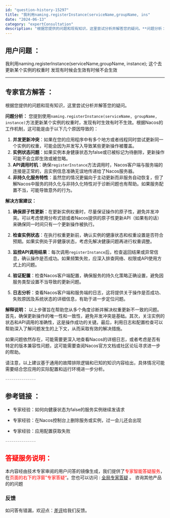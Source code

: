```yaml
---
id: "question-history-15297"
title: "我利用naming.registerInstance(serviceName,groupName, ins"
date: "2024-06-13"
category: "expertConsultation"
description: "根据您提供的问题和现有知识，这里尝试分析并解答您的疑问。**问题分析：**您提到使用`naming.registerInstance(serviceName, groupName, instance)`方法更新某个实例的权重时，发现有时生效有时不生效。根据Nacos的工作机制，这可能是由于以下几个原"
---
```


## 用户问题 ： 
 我利用naming.registerInstance(serviceName,groupName, instance); 这个去更新某个实例的权重时 发现有时候会生效有时候不会生效  

---------------
## 专家官方解答 ：

根据您提供的问题和现有知识，这里尝试分析并解答您的疑问。

**问题分析：**
您提到使用`naming.registerInstance(serviceName, groupName, instance)`方法更新某个实例的权重时，发现有时生效有时不生效。根据Nacos的工作机制，这可能是由于以下几个原因导致的：

1. **并发更新冲突**：如果在您的应用程序中有多个地方或者线程同时尝试更新同一个实例的权重，可能会因为并发写入导致某些更新操作被覆盖。
2. **实例状态问题**：如果实例本身健康状态为false或已被标记为待删除，更新操作可能不会立即生效或被忽略。
3. **API调用时机**：确保`registerInstance`方法调用时，Nacos客户端与服务端的连接是正常的，且实例信息准确无误地传递给了Nacos服务器。
4. **非持久化服务特性**：虽然您的情况更偏向于主动更新而非服务自动恢复，但了解Nacos中服务的持久化与非持久化特性对于诊断问题也有帮助。如果服务配置不当，可能导致意外的行为。

**解决方案建议：**

1. **确保原子性更新**：在更新实例权重时，尽量保证操作的原子性，避免并发冲突。可以考虑使用分布式锁或者Nacos提供的原子性更新API（如果有的话）来确保同一时间只有一个更新操作被执行。
   
2. **检查实例状态**：在执行权重更新前，确认实例的健康状态和权重设置是否符合预期。如果实例处于非健康状态，考虑先解决健康问题再进行权重调整。

3. **监控API调用结果**：每次调用`registerInstance`后，检查返回结果或异常信息，确认操作是否成功。如果频繁失败，应深入排查网络、权限或API使用方式上的问题。

4. **验证配置**：检查Nacos客户端配置，确保服务的持久化策略正确设置，避免因服务类型设置不当导致的更新问题。

5. **日志分析**：查看Nacos客户端和服务端的日志，这将提供关于操作是否成功、失败原因及系统状态的详细信息，有助于进一步定位问题。

**解释说明：**
以上步骤旨在帮助您从多个角度诊断并解决权重更新不一致的问题。首先，确保更新操作的唯一性和一致性，避免并发冲突是基础。其次，关注实例的状态和API调用的准确性，这是操作成功的关键。最后，利用日志和配置检查可以帮助深入了解问题发生的上下文，从而采取有效的解决措施。

如果问题依然存在，可能需要更深入地查看Nacos的详细日志，或者考虑是否有特定的版本兼容性问题，这可能需要查阅Nacos官方文档或社区论坛寻求进一步的帮助。

请注意，以上建议基于通用的故障排除逻辑和已知的知识内容给出，具体情况可能需要结合您应用的实际配置和运行环境进一步分析。


<font color="#949494">---------------</font> 


## 参考链接 ：

* 专家经验：如何向健康状态为false的服务实例继续发请求 
 
 * 专家经验：在Nacos控制台上删除服务或实例，过一会儿还会出现 
 
 * 专家经验：应用配置获取失败 


 <font color="#949494">---------------</font> 
 


## <font color="#FF0000">答疑服务说明：</font> 

本内容经由技术专家审阅的用户问答的镜像生成，我们提供了<font color="#FF0000">专家智能答疑服务</font>，在<font color="#FF0000">页面的右下的浮窗”专家答疑“</font>。您也可以访问 : [全局专家答疑](https://answer.opensource.alibaba.com/docs/intro) 。 咨询其他产品的的问题

### 反馈
如问答有错漏，欢迎点：[差评](https://ai.nacos.io/user/feedbackByEnhancerGradePOJOID?enhancerGradePOJOId=15312)给我们反馈。
